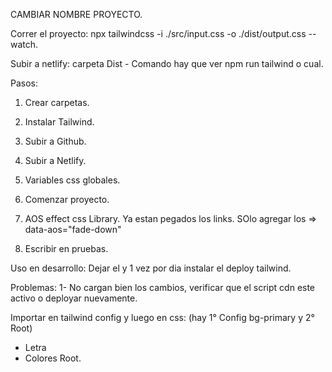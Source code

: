 CAMBIAR NOMBRE PROYECTO.

Correr el proyecto: npx tailwindcss -i ./src/input.css -o ./dist/output.css --watch.

Subir a netlify: carpeta Dist - Comando hay que ver npm run tailwind o cual. 

Pasos:

 1) Crear carpetas.
 2) Instalar Tailwind.
 3) Subir a Github.
 4) Subir a Netlify.
 5) Variables css globales.
 6) Comenzar proyecto. 

 7) AOS effect css Library. Ya estan pegados los links. SOlo agregar los =>  data-aos="fade-down"

 8) Escribir en pruebas.

 Uso en desarrollo:  Dejar el   <script src="https://cdn.tailwindcss.com"></script> y 1 vez por dia instalar el deploy tailwind. 

 Problemas: 
   1- No cargan bien los cambios, verificar que el script cdn este activo o deployar nuevamente. 

Importar en tailwind config y luego en css: (hay 1° Config bg-primary y 2° Root)
 - Letra 
 - Colores Root. 
